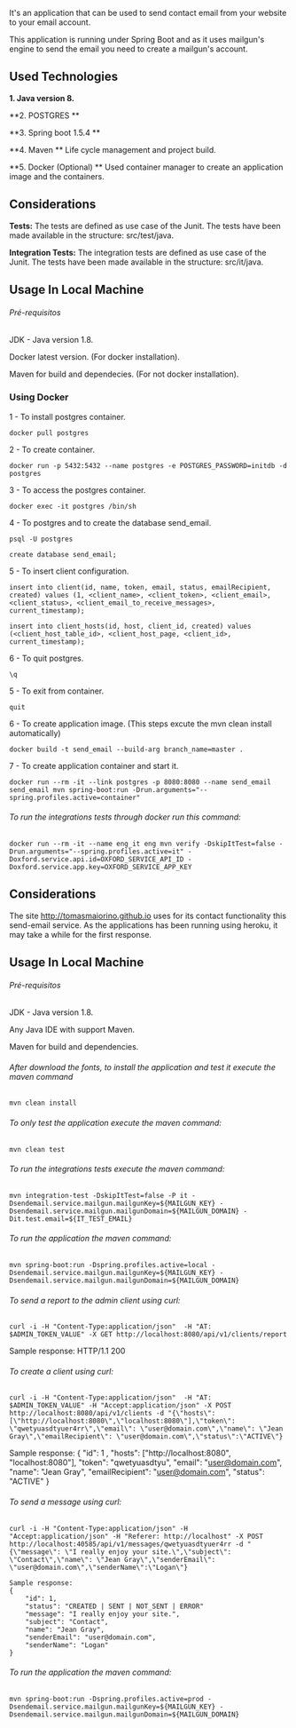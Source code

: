It's an application that can be used to send contact email from your website to your email account.

This application is running under Spring Boot and as it uses mailgun's engine to send the email you need to create a mailgun's account.

## Used Technologies

**1. Java version 8.**

**2. POSTGRES **

**3. Spring boot 1.5.4 **

**4. Maven **  Life cycle management and project build.

**5. Docker (Optional) ** Used container manager to create an application image and the containers.

## Considerations

**Tests:** The tests are defined as use case of the Junit. The tests have been made available in the structure: src/test/java.

**Integration Tests:** The integration tests are defined as use case of the Junit. The tests have been made available in the structure: src/it/java.

## Usage In Local Machine

###### Pré-requisitos

JDK - Java version 1.8.

Docker latest version. (For docker installation).

Maven for build and dependecies. (For not docker installation).

### Using Docker

1 - To install postgres container.  
```$
docker pull postgres
```  
2 - To create container.  
```$
docker run -p 5432:5432 --name postgres -e POSTGRES_PASSWORD=initdb -d postgres
```  
3 - To access the postgres container.
```$
docker exec -it postgres /bin/sh
```  
4 - To postgres and to create the database send_email.  
```$
psql -U postgres
```  
```$
create database send_email;
```  
5 - To insert client configuration.
```$
insert into client(id, name, token, email, status, emailRecipient, created) values (1, <client_name>, <client_token>, <client_email>, <client_status>, <client_email_to_receive_messages>, current_timestamp);
```  
```$
insert into client_hosts(id, host, client_id, created) values (<client_host_table_id>, <client_host_page, <client_id>, current_timestamp);
```  
6 - To quit postgres.
```$
\q
```  
5 - To exit from container.  
```$
quit
```  
6 - To create application image. (This steps excute the mvn clean install automatically)  
```$
docker build -t send_email --build-arg branch_name=master .
```  
7 - To create application container and start it.  
```$
docker run --rm -it --link postgres -p 8080:8080 --name send_email send_email mvn spring-boot:run -Drun.arguments="--spring.profiles.active=container"
```  

###### To run the integrations tests through docker run this command:
```$
docker run --rm -it --name eng_it eng mvn verify -DskipItTest=false -Drun.arguments="--spring.profiles.active=it" -Doxford.service.api.id=OXFORD_SERVICE_API_ID -Doxford.service.app.key=OXFORD_SERVICE_APP_KEY
```

## Considerations

The site http://tomasmaiorino.github.io uses for its contact functionality this send-email service. As the applications has been running using heroku, it may take a while for the first response.

## Usage In Local Machine

###### Pré-requisitos

JDK - Java version 1.8.

Any Java IDE with support Maven.

Maven for build and dependencies.


###### After download the fonts, to install the application and test it execute the maven command
```$
mvn clean install
```  

###### To only test the application execute the maven command:
```$
mvn clean test
```  

###### To run the integrations tests execute the maven command:
```$
mvn integration-test -DskipItTest=false -P it -Dsendemail.service.mailgun.mailgunKey=${MAILGUN_KEY} -Dsendemail.service.mailgun.mailgunDomain=${MAILGUN_DOMAIN} -Dit.test.email=${IT_TEST_EMAIL}
```

###### To run the application the maven command:
```$
mvn spring-boot:run -Dspring.profiles.active=local -Dsendemail.service.mailgun.mailgunKey=${MAILGUN_KEY} -Dsendemail.service.mailgun.mailgunDomain=${MAILGUN_DOMAIN}
```

###### To send a report to the admin client using curl:
```$
curl -i -H "Content-Type:application/json"  -H "AT: $ADMIN_TOKEN_VALUE" -X GET http://localhost:8080/api/v1/clients/report
```
Sample response:
HTTP/1.1 200

###### To create a client using curl:
```$
curl -i -H "Content-Type:application/json"  -H "AT: $ADMIN_TOKEN_VALUE" -H "Accept:application/json" -X POST http://localhost:8080/api/v1/clients -d "{\"hosts\": [\"http://localhost:8080\",\"localhost:8080\"],\"token\": \"qwetyuasdtyuer4rr\",\"email\": \"user@domain.com\",\"name\": \"Jean Gray\",\"emailRecipient\": \"user@domain.com\",\"status\":\"ACTIVE\"}
```
Sample response:
{
    "id": 1 ,
    "hosts": ["http://localhost:8080", "localhost:8080"],
    "token": "qwetyuasdtyu",
    "email": "user@domain.com",
    "name": "Jean Gray",
    "emailRecipient": "user@domain.com",
    "status": "ACTIVE"
}

###### To send a message using curl:
```$
curl -i -H "Content-Type:application/json" -H "Accept:application/json" -H "Referer: http://localhost" -X POST http://localhost:40585/api/v1/messages/qwetyuasdtyuer4rr -d "{\"message\": \"I really enjoy your site.\",\"subject\": \"Contact\",\"name\": \"Jean Gray\",\"senderEmail\": \"user@domain.com\",\"senderName\":\"Logan\"}
```  
```
Sample response:
{
    "id": 1,
    "status": "CREATED | SENT | NOT_SENT | ERROR"
    "message": "I really enjoy your site.",
    "subject": "Contact",
    "name": "Jean Gray",
    "senderEmail": "user@domain.com",
    "senderName": "Logan"
}
```  
###### To run the application the maven command:
```$
mvn spring-boot:run -Dspring.profiles.active=prod -Dsendemail.service.mailgun.mailgunKey=${MAILGUN_KEY} -Dsendemail.service.mailgun.mailgunDomain=${MAILGUN_DOMAIN}
```
